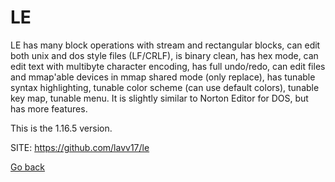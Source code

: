 # LE
 
 LE has many block operations with stream and rectangular
 blocks, can edit both unix and dos style files (LF/CRLF),
 is binary clean, has hex mode, can edit text with multibyte
 character encoding, has full undo/redo, can edit files and
 mmap'able devices in mmap shared mode (only replace), has
 tunable syntax highlighting, tunable color scheme (can use
 default colors), tunable key map, tunable menu. It is
 slightly similar to Norton Editor for DOS, but has more
 features.

 This is the 1.16.5 version.
 
 SITE: https://github.com/lavv17/le

 [Go back](https://portable-linux-apps.github.io/apps.html)
